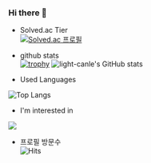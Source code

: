 ### Hi there 👋

- Solved.ac Tier<br>
[![Solved.ac
프로필](http://mazassumnida.wtf/api/v2/generate_badge?boj=paulcody8812)](https://solved.ac/paulcody8812)

- github stats<br>
[![trophy](https://github-profile-trophy.vercel.app/?username=light-canle&theme=chalk&row=2&column=5)](https://github.com/ryo-ma/github-profile-trophy)
![light-canle's GitHub stats](https://github-readme-stats.vercel.app/api?username=light-canle&show_icons=true&theme=cobalt)

- Used Languages<br>

![Top Langs](https://github-readme-stats.vercel.app/api/top-langs/?username=light-canle&layout=compact)

- I'm interested in
<img src="https://img.shields.io/badge/Unity-ffffff?style=flat-square&logo=Unity&logoColor=black"/>

- 프로필 방문수<br>
![Hits](https://hits.seeyoufarm.com/api/count/incr/badge.svg?url=https%3A%2F%2Fgithub.com%2Flight-canle&count_bg=%2379C83D&title_bg=%23555555&icon=&icon_color=%23E7E7E7&title=%ED%94%84%EB%A1%9C%ED%95%84+%EB%B0%A9%EB%AC%B8+%EC%88%98&edge_flat=false)  
<!--
**light-canle/light-canle** is a ✨ _special_ ✨ repository because its `README.md` (this file) appears on your GitHub profile.

Here are some ideas to get you started:

- 🔭 I’m currently working on ...
- 🌱 I’m currently learning ...
- 👯 I’m looking to collaborate on ...
- 🤔 I’m looking for help with ...
- 💬 Ask me about ...
- 📫 How to reach me: ...
- 😄 Pronouns: ...
- ⚡ Fun fact: ...
-->
